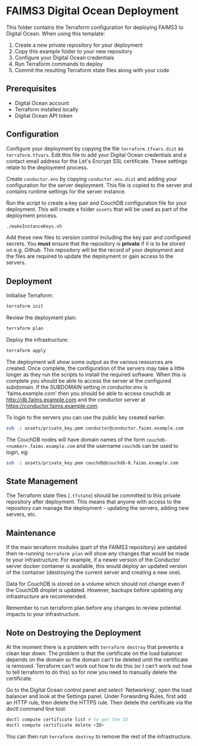 # FAIMS3 Digital Ocean Deployment

This folder contains the Terraform configuration for deploying FAIMS3 to Digital Ocean. When using this template:

1. Create a new private repository for your deployment
2. Copy this example folder to your new repository
3. Configure your Digital Ocean credentials
4. Run Terraform commands to deploy
5. Commit the resulting Terraform state files along with your code

## Prerequisites

- Digital Ocean account
- Terraform installed locally
- Digital Ocean API token

## Configuration

Configure your deployment by copying the file `terraform.tfvars.dist` as
`terraform.tfvars`. Edit this file to add your Digital Ocean
credentials and a contact email address for the Let's Encrypt SSL certificate.
These settings relate to the deployment process.

Create `conductor.env` by copying `conductor.env.dist` and adding your configuration
for the server deployment. This file is copied to the server and contains
runtime settings for the server instance.

Run the script to create a key pair and CouchDB configuration
file for your deployment. This will create a folder `assets` that will be
used as part of the deployment process.

```bash
./makeInstanceKeys.sh
```

Add these new files to version control including the key pair and configured
secrets. You **must** ensure that the repository is **private** if it is to be
stored on e.g. Github. This repository will be the record of your deployment
and the files are required to update the deployment or gain access to the
servers.

## Deployment

Initialise Terraform:

```bash
terraform init
```

Review the deployment plan:

```bash
terraform plan
```

Deploy the infrastructure:

```bash
terraform apply
```

The deployment will show some output as the various resources are created. Once
complete, the configuration of the servers may take a little longer as they
run the scripts to install the required software. When this is complete you
should be able to access the server at the configured subdomain. If
the SUBDOMAIN setting in conductor.env is 'faims.example.com' then you
should be able to access couchdb at <http://db.faims.example.com> and
the conductor server at <https://conductor.faims.example.com>.

To login to the servers you can use the public key created earlier.

```bash
ssh -i assets/private_key.pem conductor@conductor.faims.example.com
```

The CouchDB nodes will have domain names of the form `couchdb-<number>.faims.example.com` and
the username `couchdb` can be used to login, eg:

```bash
ssh -i assets/private_key.pem couchdb@couchdb-0.faims.example.com
```

## State Management

The Terraform state files (`.tfstate`) should be committed to this private
repository after deployment. This means that anyone with access to the repository
can manage the deployment - updating the servers, adding new servers, etc.

## Maintenance

If the main terraform modules (part of the FAIMS3 repository) are updated then
re-running `terraform plan` will show any changes that would be made to your infrastructure.
For example, if a newer version of the Conductor server docker container is available,
this would deploy an updated version of the container (destroying the current server
and creating a new one).

Data for CouchDB is stored on a volume which should not change even if the CouchDB droplet
is updated. However, backups before updating any infrastructure are recommended.

Remember to run terraform plan before any changes to review potential impacts to your infrastructure.

## Note on Destroying the Deployment

At the moment there is a problem with `terraform destroy` that prevents a clean
tear down. The problem is that the certificate on the load balancer depends
on the domain so the domain can't be deleted until the certificate is removed.
Terraform can't work out how to do this (or I can't work out how to tell terraform
to do this) so for now you need to manually delete the certificate.

Go to the Digital Ocean control panel and select `Networking', open the load
balancer and look at the Settings panel. Under Forwarding Rules, first add
an HTTP rule, then delete the HTTPS rule. Then delete the certificate
via the doctl command line tool:

```bash
doctl compute certificate list # to get the ID
doctl compute certificate delete <ID>
```

You can then run `terraform destroy` to remove the rest of the infrastructure.
